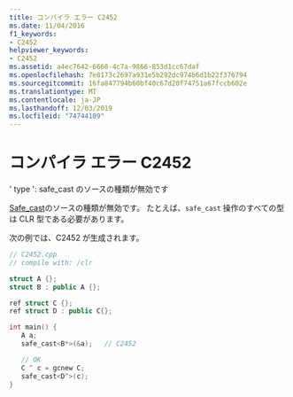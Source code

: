 ```yaml
---
title: コンパイラ エラー C2452
ms.date: 11/04/2016
f1_keywords:
- C2452
helpviewer_keywords:
- C2452
ms.assetid: a4ec7642-6660-4c7a-9866-853d1cc67daf
ms.openlocfilehash: 7e8173c2697a931e5b292dc974b6d1b22f376794
ms.sourcegitcommit: 16fa847794b60bf40c67d20f74751a67fccb602e
ms.translationtype: MT
ms.contentlocale: ja-JP
ms.lasthandoff: 12/03/2019
ms.locfileid: "74744109"
---
```

# <a name="compiler-error-c2452"></a>コンパイラ エラー C2452

' type ': safe_cast のソースの種類が無効です

[Safe_cast](../../extensions/safe-cast-cpp-component-extensions.md)のソースの種類が無効です。  たとえば、`safe_cast` 操作のすべての型は CLR 型である必要があります。

次の例では、C2452 が生成されます。

```cpp
// C2452.cpp
// compile with: /clr

struct A {};
struct B : public A {};

ref struct C {};
ref struct D : public C{};

int main() {
   A a;
   safe_cast<B*>(&a);   // C2452

   // OK
   C ^ c = gcnew C;
   safe_cast<D^>(c);
}
```
